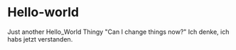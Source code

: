 # Hello-world
Just another Hello_World Thingy
"Can I change things now?"
Ich denke, ich habs jetzt verstanden.
